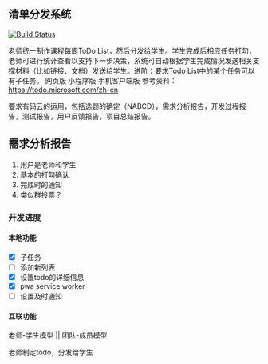 ## 清单分发系统
[![Build Status](https://travis-ci.com/dongmingchao/vue-todo.svg?branch=master)](https://travis-ci.com/dongmingchao/vue-todo)

老师统一制作课程每周ToDo List，然后分发给学生。学生完成后相应任务打勾，老师可进行统计查看以支持下一步决策，系统可自动根据学生完成情况发送相关支撑材料（比如链接、文档）发送给学生。进阶：要求Todo List中的某个任务可以有子任务。
网页版
小程序版
手机客户端版
参考资料：<https://todo.microsoft.com/zh-cn>

要求有码云的运用，包括选题的确定（NABCD），需求分析报告，开发过程报告，测试报告，用户反馈报告，项目总结报告。

## 需求分析报告

1. 用户是老师和学生
2. 基本的打勾确认
3. 完成时的通知
4. 类似群投票？

### 开发进度

#### 本地功能

   - [x] 子任务
   - [ ] 添加新列表
   - [x] 设置todo的详细信息
   - [x] pwa service worker
   - [ ] 设置及时通知

#### 互联功能

老师-学生模型  ||   团队-成员模型

老师制定todo，分发给学生